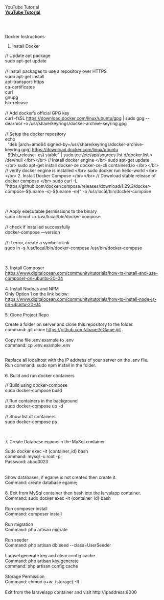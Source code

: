 YouTube Tutorial </br>
<a href="https://www.youtube.com/watch?v=GkL_Y4Ptc0A" target="_blank"><strong>YouTube Tutorial</strong></a> 

</br></br>

Docker Instructions
<br>

1. Install Docker

// Update apt package </br>
sudo apt-get update
</br></br>
// Install packages to use a repository over HTTPS </br>
sudo apt-get install \
	apt-transport-https \
	ca-certificates \
	curl \
	gnupg \
	lsb-release
</br></br>
// Add docker’s official GPG key </br>
curl -fsSL https://download.docker.com/linux/ubuntu/gpg | sudo gpg --dearmor -o /usr/share/keyrings/docker-archive-keyring.gpg
</br></br>
// Setup the docker repository </br>
echo \
  "deb [arch=amd64 signed-by=/usr/share/keyrings/docker-archive-keyring.gpg] https://download.docker.com/linux/ubuntu \
  $(lsb_release -cs) stable" | sudo tee /etc/apt/sources.list.d/docker.list > /dev/null
</br></br>
// Install docker engine </br>
sudo apt-get update </br>
sudo apt-get install docker-ce docker-ce-cli containerd.io
</br></br>
// verify docker engine is installed </br>
sudo docker run hello-world
</br></br>
2. Install Docker Compose
</br></br>
// Download stable release of docker compose </br>
sudo curl -L "https://github.com/docker/compose/releases/download/1.29.2/docker-compose-$(uname -s)-$(uname -m)" -o /usr/local/bin/docker-compose

</br></br>
// Apply executable permissions to the binary</br>
sudo chmod +x /usr/local/bin/docker-compose
</br></br>
// check if installed successfully</br>
docker-compose —version
</br></br>
// if error, create a symbolic link </br>
sudo ln -s /usr/local/bin/docker-compose /usr/bin/docker-compose

</br></br>
3. Install Composer</br>
https://www.digitalocean.com/community/tutorials/how-to-install-and-use-composer-on-ubuntu-20-04
</br></br>
4. Install NodeJs and NPM</br>
Only Option 1 on the link below:
https://www.digitalocean.com/community/tutorials/how-to-install-node-js-on-ubuntu-20-04
</br></br>
5. Clone Project Repo</br>

Create a folder on server and clone this repository to the folder. </br> command: git clone https://github.com/abaoel/eGame.git .
</br></br>
Copy the file .env.example to .env </br>
command: cp .env.example .env
</br></br>

Replace all localhost with the IP address of your server on the .env file.
</br>
Run command: sudo npm install in the folder.
</br></br>
6. Build and run docker containers</br>

// Build using docker-compose</br>
sudo docker-compose build
</br></br>
// Run containers in the background</br>
sudo docker-compose up -d
</br></br>
// Show list of containers</br>
sudo docker-compose ps

</br></br>
7. Create Database egame in the MySql container</br>

Sudo docker exec -it {container_id} bash</br>
command: mysql -u root -p;</br>
Password: abao3023</br>
</br></br>
Show databases, if egame is not created then create it.</br>
Command: create database egame;
</br></br>
8. Exit from MySql container then bash into the larvalapp container.</br>
Command: sudo docker exec -it {container_id} bash
</br></br>
Run composer install</br>
Command: composer install
</br></br>
Run migration</br>
Command: php artisan migrate
</br></br>
Run seeder</br>
Command: php artisan db:seed --class=UserSeeder
</br></br>
Laravel generate key and clear config cache</br>
Command: php artisan key:generate</br>
command: php artisan config:cache
</br></br>
Storage Permission</br>
Command: chmod o+w ./storage/ -R
</br></br>
Exit from the laravelapp container and visit
http://ipaddress:8000

